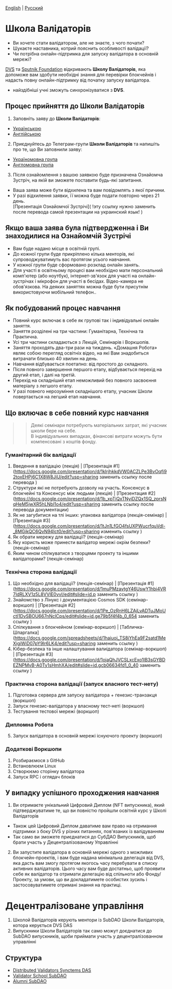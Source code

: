 [English](https://github.com/Distributed-Validators-Synctems/Validator-School/blob/main/README.md) | [Русский](https://github.com/Distributed-Validators-Synctems/Validator-School/blob/main/README_RUS.md) <br />

# Школа Валідаторів

- Ви хочете стати валідатором, але не знаєте, з чого почати?
- Шукаєте наставника, котрий пояснить особливості валідації?
- Чи потрібна онлайн-підтримка для запуску валідатора в основній мережі?

[DVS](https://github.com/Distributed-Validators-Synctems/Self-Identity) та [Sputnik Foundation](https://github.com/Sputnik-Foundation/About-Sputnik-Foundation) відкривають **Школу Валідаторів**, яка допоможе вам здобути необхідні знання для перевірки блокчейнів і надасть повну онлайн-підтримку від початку запуску валідатора. <br />
- найздібніші учні зможуть синхронізуватися з **DVS**. <br />

## Процес прийняття до Школи Валідаторів

1. Заповніть заяву до **Школи Валідаторів**:
- [Українською](https://forms.gle/HXBvkmbYePV9pbaf9)
- [Англійською](https://forms.gle/NYqUJbMXoUMB3hGGA)

2. Приєднуйтесь до Телеграм-групи **Школи Валідаторів** та напишіть про те, що Ви заповнили заяву:
- [Україномовна група](https://t.me/+C62_bPc8sJYwNWIy)
- [Англомовна група](https://t.me/joinchat/hP6xVEGmwkU1NmVi)

3. Після ознайомлення з вашою заявкою буде призначена Ознайомча Зустріч, на якій ви зможете поставити будь-які запитання. <br />
-  Ваша заява може бути відхилена та вам повідомлять з якої причини. <br />
- У разі відхилення заявки, її можна буде подати повторно через 21 день. <br /> 
[Презентація Ознайомчої Зустрічі]( !эту ссылку нужно заменить после перевода самой презентации на украинский язык! ) <br /> 

## Якщо ваша заява була підтвердженна і Ви знаходилися на Ознайомчій Зустрічі

- Вам буде надано місце в освітній групі.
- До кожної групи буде прикріплено кілька менторів, які супроводжуватимуть вас протягом усього навчання.
- У кожної групи буде сформовано розклад онлайн занять.
- Для участі в освітньому процесі вам необхідно мати персональний комп'ютер (або ноутбук), інтернет-зв'язок для участі на онлайн-зустрічах і мікрофон для участі в бесідах. Відео-камера не обов'язкова. На деяких заняттях можна буде бути присутнім використовуючи мобільний телефон..

## Як побудований процес навчання

- Повний курс включає в себе як групові так і індивідуальні онлайн заняття.
- Заняття розділені на три частини: Гуманітарна, Технічна та Практична.
- Усі три частини складаються з Лекцій, Семінарів і Воркшопів.
- Заняття проходять два-три рази на тиждень. «Домашня Робота» являє собою перегляд освітніх відео, на які Вам знадобиться витрачати близько 40 хвилин на день. 
- Навчання відбувається поетапно: від простого до складного.
- Після повного завершення першого етапу, відбувається перехід на другий етап, і далі на третій.
- Перехід на складніший етап неможливий без повного засвоєння матеріалу з легшого етапу.
- У разі повного нерозуміння складнішого етапу, учасник Школи повертається на легший етап навчання.

## Що включає в себе повний курс навчання

>> Деякі семінари потребують матеріальних затрат, які учасник школи бере на себе. <br />
>> В індивідуальних випадках, фінансові витрати можуть бути компенсовані з коштів фонду. <br />

### Гуманітарний бік валідації

1. Введення в валідацію (лекція) | [Презентація #1](https://docs.google.com/presentation/d/1klrjhkkdVW0ACZLPe3BvOqfi92toxEHPj6C1X8W8JiU/edit?usp=sharing заменить ссылку после перевода )
2. Структури які не потребують дозволу на участь. Консенсус в блокчейні та Консенсус між людьми (лекція) | [Презентация #2](https://docs.google.com/presentation/d/1b_xpTiQxTNyiDZQx1SQ_zprsNqHeM5jwXR5hLNbl1o4/edit?usp=sharing заменить ссылку после перевода документации)
3. Як не загубитися на тлі інших: упаковка валідатора (лекція-семінар) | [Презентація #3](https://docs.google.com/presentation/d/1tJn1LfGO4fsUXPWucrfquVdl-_8MGikQC6QvN94Ict0/edit?usp=sharing   изменить ссылку  )
4. Як обрати мережу для валідації? (лекція-семінар)
5. Яку користь може принести валідатор мережі окрім безпеки? (лекція-семінар)
6. Яким чином спілкуватися з творцями проекту та іншими валідаторами? (лекція-семінар)

### Технічна сторона валідації

1. Що необхідно для валідації? (лекція-семінар) | [Презентація #1](https://docs.google.com/presentation/d/1muPMzavtgY46UswY1hbi4VR7IdRLXV1z5L8VVlE0vvI/edit#slide=id.p  заменить ссылку )
2. Знайомство з Лінукс і документацією Cosmos SDK (семінар-воркшоп) | [Презентація #2](https://docs.google.com/presentation/d/1Pe_OzRnH6LZAjLvADTuJMoUctI1DvSBOU667nNclCps/edit#slide=id.ge79b5f4f4b_0_654   заменить ссылку   )
3. Спілкування з блокчейном (семінар-воркшоп) | [Табличка-Шпаргалка](https://docs.google.com/spreadsheets/d/1haiuoi_TS8iYhEa9F2satd1MeXigiWiD07pY9Ir6LK4/edit?usp=sharing    заменить ссылку   )
4. Кібер-безпека та інше налаштування валиідатора (семінар-воркшоп) | [Презентація #3](https://docs.google.com/presentation/d/1ojaQhJVCSLxcExo1lB3sGYBDEZNPMvB-A0Ty1sHmhXA/edit#slide=id.gcb06634fd1_0_40   заменить ссылку    )

### Практична сторона валідації (запуск власного тест-нету)

1. Підготовка сервера для запуску валідатора + генезис-транзакця (воркшоп)
2. Запуск генезис-валідатора у власному тест-неті (воркшоп)
3. Тестування тестової мережі (воркшоп)

### Дипломна Робота

5. Запуск валідатора в основній мережі існуючого проекту (воркшоп)

### Додаткові Воркшопи 
1. Розбираємося з GitHub
2. Встановлюєм Linux
3. Створюємо сторінку валідатора
4. Запуск RPC і оглядач блоків
 
## У випадку успішного проходжения навчання

1. Ви отримаєте унікальний Цифровий Диплом (NFT випускника), який підтверджуватиме те, що ви повністю пройшли освітній курс у Школі Валідаторів 
- Також цей Цифровий Диплом даватиме вам право на отримання підтримки з боку DVS у різних питаннях, пов'язаних із валідуванням
- Так само ви зможете приєднатися до СубДАО Випускників, щоб брати участь у Децентралізованому Управлінні

2. Ви запустите валідатора в основній мережі одного з можливих блокчейн-проектів, і вам буде надана мінімальна делегація від DVS, яка дасть вам змогу протягом якогось часу перебувати в списку активних валідаторів. Цього часу вам буде достатньо, щоб проявити себе як валідатор та отримати делегацію від спільноти або Фонду/Проекту, за умови, що ви докладатимете особистих зусиль і застосовуватимете отримані знання на практиці. 

# Децентралізоване управління

1) Школой Валідаторів керують ментори із SubDAO Школи Валідаторів, котора керується DVS DAS
2) Випускники Школи Валідаторів так само можут доєднатися до SubDAO випускників, щоби приймати участь у децентралізованном управлінні

## Структура

- [Distributed Validators Synctems DAS](https://daodao.zone/dao/juno1h69ky4da8pzauxf0gft7ke9k52vgtp9tjv04527zcfel0272c3qs33sc3j)
- [Validator School SubDAO](https://daodao.zone/dao/juno1pn54yshdvzjj87qaux8ev33twm4nuhcwyf0uefhcdk77v2jdpc5sgw5wrk)
- [Alumni SubDAO](https://daodao.zone/dao/juno1ucawzudwafclwsvycsgmjnprujznd6ark4guq5hs7yp74ld4079s4h4z0q)

